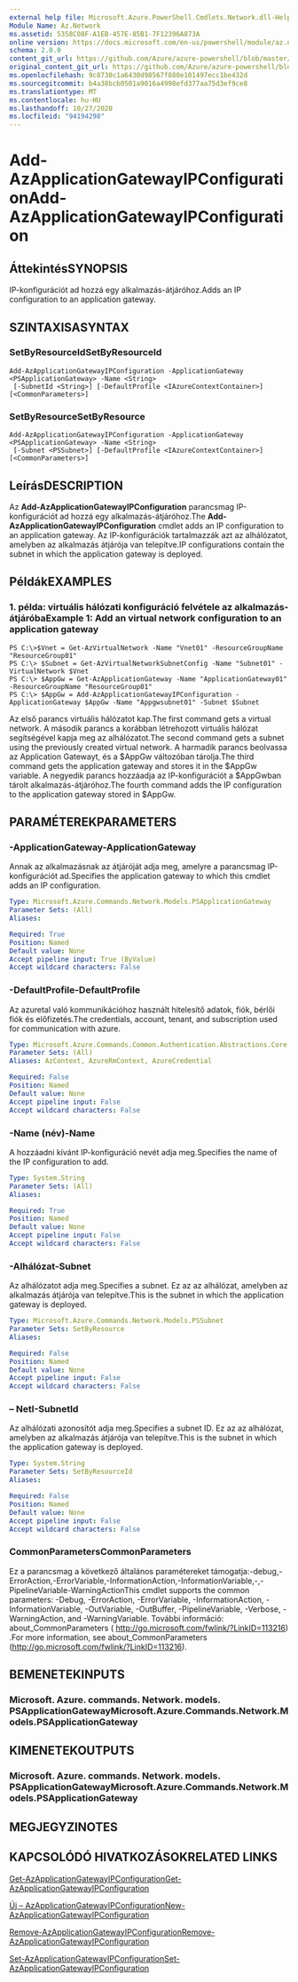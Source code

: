 ```yaml
---
external help file: Microsoft.Azure.PowerShell.Cmdlets.Network.dll-Help.xml
Module Name: Az.Network
ms.assetid: 5358C08F-A1EB-457E-85B1-7F12396A873A
online version: https://docs.microsoft.com/en-us/powershell/module/az.network/add-azapplicationgatewayipconfiguration
schema: 2.0.0
content_git_url: https://github.com/Azure/azure-powershell/blob/master/src/Network/Network/help/Add-AzApplicationGatewayIPConfiguration.md
original_content_git_url: https://github.com/Azure/azure-powershell/blob/master/src/Network/Network/help/Add-AzApplicationGatewayIPConfiguration.md
ms.openlocfilehash: 9c8730c1a6430d98567f880e101497ecc1be432d
ms.sourcegitcommit: b4a38bcb0501a9016a4998efd377aa75d3ef9ce8
ms.translationtype: MT
ms.contentlocale: hu-HU
ms.lasthandoff: 10/27/2020
ms.locfileid: "94194298"
---
```

# <span data-ttu-id="733b1-101">Add-AzApplicationGatewayIPConfiguration</span><span class="sxs-lookup"><span data-stu-id="733b1-101">Add-AzApplicationGatewayIPConfiguration</span></span>

## <span data-ttu-id="733b1-102">Áttekintés</span><span class="sxs-lookup"><span data-stu-id="733b1-102">SYNOPSIS</span></span>
<span data-ttu-id="733b1-103">IP-konfigurációt ad hozzá egy alkalmazás-átjáróhoz.</span><span class="sxs-lookup"><span data-stu-id="733b1-103">Adds an IP configuration to an application gateway.</span></span>

## <span data-ttu-id="733b1-104">SZINTAXISA</span><span class="sxs-lookup"><span data-stu-id="733b1-104">SYNTAX</span></span>

### <span data-ttu-id="733b1-105">SetByResourceId</span><span class="sxs-lookup"><span data-stu-id="733b1-105">SetByResourceId</span></span>
```
Add-AzApplicationGatewayIPConfiguration -ApplicationGateway <PSApplicationGateway> -Name <String>
 [-SubnetId <String>] [-DefaultProfile <IAzureContextContainer>] [<CommonParameters>]
```

### <span data-ttu-id="733b1-106">SetByResource</span><span class="sxs-lookup"><span data-stu-id="733b1-106">SetByResource</span></span>
```
Add-AzApplicationGatewayIPConfiguration -ApplicationGateway <PSApplicationGateway> -Name <String>
 [-Subnet <PSSubnet>] [-DefaultProfile <IAzureContextContainer>] [<CommonParameters>]
```

## <span data-ttu-id="733b1-107">Leírás</span><span class="sxs-lookup"><span data-stu-id="733b1-107">DESCRIPTION</span></span>
<span data-ttu-id="733b1-108">Az **Add-AzApplicationGatewayIPConfiguration** parancsmag IP-konfigurációt ad hozzá egy alkalmazás-átjáróhoz.</span><span class="sxs-lookup"><span data-stu-id="733b1-108">The **Add-AzApplicationGatewayIPConfiguration** cmdlet adds an IP configuration to an application gateway.</span></span>
<span data-ttu-id="733b1-109">Az IP-konfigurációk tartalmazzák azt az alhálózatot, amelyben az alkalmazás átjárója van telepítve.</span><span class="sxs-lookup"><span data-stu-id="733b1-109">IP configurations contain the subnet in which the application gateway is deployed.</span></span>

## <span data-ttu-id="733b1-110">Példák</span><span class="sxs-lookup"><span data-stu-id="733b1-110">EXAMPLES</span></span>

### <span data-ttu-id="733b1-111">1. példa: virtuális hálózati konfiguráció felvétele az alkalmazás-átjáróba</span><span class="sxs-lookup"><span data-stu-id="733b1-111">Example 1: Add an virtual network configuration to an application gateway</span></span>
```
PS C:\>$Vnet = Get-AzVirtualNetwork -Name "Vnet01" -ResourceGroupName "ResourceGroup01"
PS C:\> $Subnet = Get-AzVirtualNetworkSubnetConfig -Name "Subnet01" -VirtualNetwork $Vnet 
PS C:\> $AppGw = Get-AzApplicationGateway -Name "ApplicationGateway01" -ResourceGroupName "ResourceGroup01"
PS C:\> $AppGw = Add-AzApplicationGatewayIPConfiguration -ApplicationGateway $AppGw -Name "Appgwsubnet01" -Subnet $Subnet
```

<span data-ttu-id="733b1-112">Az első parancs virtuális hálózatot kap.</span><span class="sxs-lookup"><span data-stu-id="733b1-112">The first command gets a virtual network.</span></span>
<span data-ttu-id="733b1-113">A második parancs a korábban létrehozott virtuális hálózat segítségével kapja meg az alhálózatot.</span><span class="sxs-lookup"><span data-stu-id="733b1-113">The second command gets a subnet using the previously created virtual network.</span></span>
<span data-ttu-id="733b1-114">A harmadik parancs beolvassa az Application Gatewayt, és a $AppGw változóban tárolja.</span><span class="sxs-lookup"><span data-stu-id="733b1-114">The third command gets the application gateway and stores it in the $AppGw variable.</span></span>
<span data-ttu-id="733b1-115">A negyedik parancs hozzáadja az IP-konfigurációt a $AppGwban tárolt alkalmazás-átjáróhoz.</span><span class="sxs-lookup"><span data-stu-id="733b1-115">The fourth command adds the IP configuration to the application gateway stored in $AppGw.</span></span>

## <span data-ttu-id="733b1-116">PARAMÉTEREK</span><span class="sxs-lookup"><span data-stu-id="733b1-116">PARAMETERS</span></span>

### <span data-ttu-id="733b1-117">-ApplicationGateway</span><span class="sxs-lookup"><span data-stu-id="733b1-117">-ApplicationGateway</span></span>
<span data-ttu-id="733b1-118">Annak az alkalmazásnak az átjáróját adja meg, amelyre a parancsmag IP-konfigurációt ad.</span><span class="sxs-lookup"><span data-stu-id="733b1-118">Specifies the application gateway to which this cmdlet adds an IP configuration.</span></span>

```yaml
Type: Microsoft.Azure.Commands.Network.Models.PSApplicationGateway
Parameter Sets: (All)
Aliases:

Required: True
Position: Named
Default value: None
Accept pipeline input: True (ByValue)
Accept wildcard characters: False
```

### <span data-ttu-id="733b1-119">-DefaultProfile</span><span class="sxs-lookup"><span data-stu-id="733b1-119">-DefaultProfile</span></span>
<span data-ttu-id="733b1-120">Az azuretal való kommunikációhoz használt hitelesítő adatok, fiók, bérlői fiók és előfizetés.</span><span class="sxs-lookup"><span data-stu-id="733b1-120">The credentials, account, tenant, and subscription used for communication with azure.</span></span>

```yaml
Type: Microsoft.Azure.Commands.Common.Authentication.Abstractions.Core.IAzureContextContainer
Parameter Sets: (All)
Aliases: AzContext, AzureRmContext, AzureCredential

Required: False
Position: Named
Default value: None
Accept pipeline input: False
Accept wildcard characters: False
```

### <span data-ttu-id="733b1-121">-Name (név)</span><span class="sxs-lookup"><span data-stu-id="733b1-121">-Name</span></span>
<span data-ttu-id="733b1-122">A hozzáadni kívánt IP-konfiguráció nevét adja meg.</span><span class="sxs-lookup"><span data-stu-id="733b1-122">Specifies the name of the IP configuration to add.</span></span>

```yaml
Type: System.String
Parameter Sets: (All)
Aliases:

Required: True
Position: Named
Default value: None
Accept pipeline input: False
Accept wildcard characters: False
```

### <span data-ttu-id="733b1-123">-Alhálózat</span><span class="sxs-lookup"><span data-stu-id="733b1-123">-Subnet</span></span>
<span data-ttu-id="733b1-124">Az alhálózatot adja meg.</span><span class="sxs-lookup"><span data-stu-id="733b1-124">Specifies a subnet.</span></span>
<span data-ttu-id="733b1-125">Ez az az alhálózat, amelyben az alkalmazás átjárója van telepítve.</span><span class="sxs-lookup"><span data-stu-id="733b1-125">This is the subnet in which the application gateway is deployed.</span></span>

```yaml
Type: Microsoft.Azure.Commands.Network.Models.PSSubnet
Parameter Sets: SetByResource
Aliases:

Required: False
Position: Named
Default value: None
Accept pipeline input: False
Accept wildcard characters: False
```

### <span data-ttu-id="733b1-126">– NetI</span><span class="sxs-lookup"><span data-stu-id="733b1-126">-SubnetId</span></span>
<span data-ttu-id="733b1-127">Az alhálózati azonosítót adja meg.</span><span class="sxs-lookup"><span data-stu-id="733b1-127">Specifies a subnet ID.</span></span>
<span data-ttu-id="733b1-128">Ez az az alhálózat, amelyben az alkalmazás átjárója van telepítve.</span><span class="sxs-lookup"><span data-stu-id="733b1-128">This is the subnet in which the application gateway is deployed.</span></span>

```yaml
Type: System.String
Parameter Sets: SetByResourceId
Aliases:

Required: False
Position: Named
Default value: None
Accept pipeline input: False
Accept wildcard characters: False
```

### <span data-ttu-id="733b1-129">CommonParameters</span><span class="sxs-lookup"><span data-stu-id="733b1-129">CommonParameters</span></span>
<span data-ttu-id="733b1-130">Ez a parancsmag a következő általános paramétereket támogatja:-debug,-ErrorAction,-ErrorVariable,-InformationAction,-InformationVariable,-,-PipelineVariable-WarningAction</span><span class="sxs-lookup"><span data-stu-id="733b1-130">This cmdlet supports the common parameters: -Debug, -ErrorAction, -ErrorVariable, -InformationAction, -InformationVariable, -OutVariable, -OutBuffer, -PipelineVariable, -Verbose, -WarningAction, and -WarningVariable.</span></span> <span data-ttu-id="733b1-131">További információ: about_CommonParameters ( http://go.microsoft.com/fwlink/?LinkID=113216) .</span><span class="sxs-lookup"><span data-stu-id="733b1-131">For more information, see about_CommonParameters (http://go.microsoft.com/fwlink/?LinkID=113216).</span></span>

## <span data-ttu-id="733b1-132">BEMENETEK</span><span class="sxs-lookup"><span data-stu-id="733b1-132">INPUTS</span></span>

### <span data-ttu-id="733b1-133">Microsoft. Azure. commands. Network. models. PSApplicationGateway</span><span class="sxs-lookup"><span data-stu-id="733b1-133">Microsoft.Azure.Commands.Network.Models.PSApplicationGateway</span></span>

## <span data-ttu-id="733b1-134">KIMENETEK</span><span class="sxs-lookup"><span data-stu-id="733b1-134">OUTPUTS</span></span>

### <span data-ttu-id="733b1-135">Microsoft. Azure. commands. Network. models. PSApplicationGateway</span><span class="sxs-lookup"><span data-stu-id="733b1-135">Microsoft.Azure.Commands.Network.Models.PSApplicationGateway</span></span>

## <span data-ttu-id="733b1-136">MEGJEGYZI</span><span class="sxs-lookup"><span data-stu-id="733b1-136">NOTES</span></span>

## <span data-ttu-id="733b1-137">KAPCSOLÓDÓ HIVATKOZÁSOK</span><span class="sxs-lookup"><span data-stu-id="733b1-137">RELATED LINKS</span></span>

[<span data-ttu-id="733b1-138">Get-AzApplicationGatewayIPConfiguration</span><span class="sxs-lookup"><span data-stu-id="733b1-138">Get-AzApplicationGatewayIPConfiguration</span></span>](./Get-AzApplicationGatewayIPConfiguration.md)

[<span data-ttu-id="733b1-139">Új – AzApplicationGatewayIPConfiguration</span><span class="sxs-lookup"><span data-stu-id="733b1-139">New-AzApplicationGatewayIPConfiguration</span></span>](./New-AzApplicationGatewayIPConfiguration.md)

[<span data-ttu-id="733b1-140">Remove-AzApplicationGatewayIPConfiguration</span><span class="sxs-lookup"><span data-stu-id="733b1-140">Remove-AzApplicationGatewayIPConfiguration</span></span>](./Remove-AzApplicationGatewayIPConfiguration.md)

[<span data-ttu-id="733b1-141">Set-AzApplicationGatewayIPConfiguration</span><span class="sxs-lookup"><span data-stu-id="733b1-141">Set-AzApplicationGatewayIPConfiguration</span></span>](./Set-AzApplicationGatewayIPConfiguration.md)


